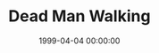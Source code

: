 ---
layout: series
series: "Dead Man Walking"
permalink: "/dead-man-walking/"
title: Dead Man Walking
date: 1999-04-04 00:00:00
endDate: 1900-01-01 00:00:00
description: "Explore the lessons learned from Jesus during his last week on earth. "
src: "http://s3.amazonaws.com/crossroads-media/images/legacy/content/"
---